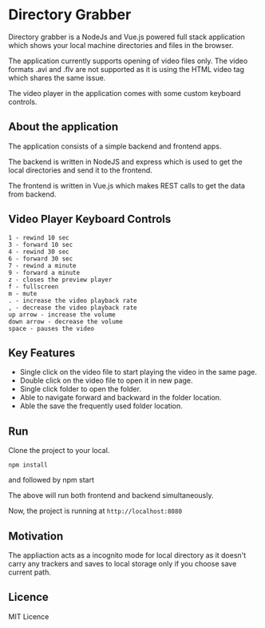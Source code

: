 # Directory Grabber

Directory grabber is a NodeJs and Vue.js powered full stack application which shows your local machine directories and files in the browser.

The application currently supports opening of video files only. The video formats .avi and .flv are not supported as it is using the HTML video tag which shares the same issue.

The video player in the application comes with some custom keyboard controls.

## About the application

The application consists of a simple backend and frontend apps.

The backend is written in NodeJS and express which is used to get the local directories and send it to the frontend.

The frontend is written in Vue.js which makes REST calls to get the data from backend.

## Video Player Keyboard Controls

    1 - rewind 10 sec
    3 - forward 10 sec
    4 - rewind 30 sec
    6 - forward 30 sec
    7 - rewind a minute
    9 - forward a minute
    z - closes the preview player
    f - fullscreen
    m - mute
    . - increase the video playback rate
    , - decrease the video playback rate
    up arrow - increase the volume
    down arrow - decrease the volume
    space - pauses the video


## Key Features

- Single click on the video file to start playing the video in the same page.
- Double click on the video file to open it in new page.
- Single click folder to open the folder.
- Able to navigate forward and backward in the folder location.
- Able the save the frequently used folder location.

## Run

Clone the project to your local.

    npm install

and followed by
    npm start

The above will run both frontend and backend simultaneously.

Now, the project is running at `http://localhost:8080`

## Motivation

The appliaction acts as a incognito mode for local directory as it doesn't carry any trackers and saves to local storage only if you choose save current path.

## Licence
MIT Licence